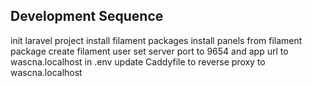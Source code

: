 ## Development Sequence
init laravel project 
install filament packages 
install panels from filament package
create filament user 
set server port to 9654 and app url to wascna.localhost in .env
update Caddyfile to reverse proxy to wascna.localhost
